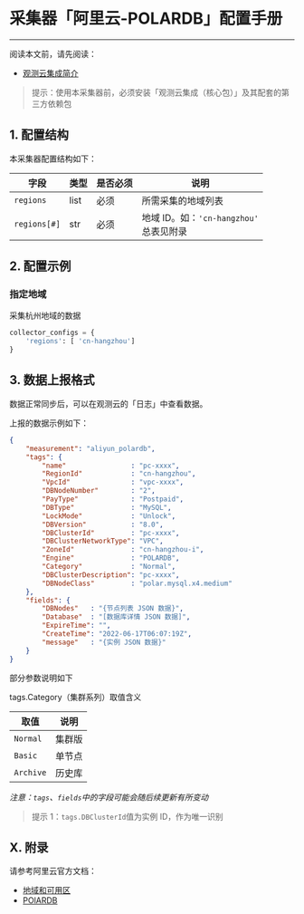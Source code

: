 # 采集器「阿里云-POLARDB」配置手册
---


阅读本文前，请先阅读：

- [观测云集成简介](/dataflux-func/script-market-guance-integration)

> 提示：使用本采集器前，必须安装「观测云集成（核心包）」及其配套的第三方依赖包

## 1. 配置结构

本采集器配置结构如下：

| 字段         | 类型 | 是否必须 | 说明                                       |
| ------------ | ---- | -------- | ------------------------------------------ |
| `regions`    | list | 必须     | 所需采集的地域列表                         |
| `regions[#]` | str  | 必须     | 地域 ID。如：`'cn-hangzhou'`<br>总表见附录 |

## 2. 配置示例

### 指定地域

采集杭州地域的数据

~~~python
collector_configs = {
    'regions': [ 'cn-hangzhou']
}
~~~

## 3. 数据上报格式

数据正常同步后，可以在观测云的「日志」中查看数据。

上报的数据示例如下：

~~~json
{
    "measurement": "aliyun_polardb",
    "tags": {
        "name"                : "pc-xxxx",
        "RegionId"            : "cn-hangzhou",
        "VpcId"               : "vpc-xxxx",
        "DBNodeNumber"        : "2",
        "PayType"             : "Postpaid",
        "DBType"              : "MySQL",
        "LockMode"            : "Unlock",
        "DBVersion"           : "8.0",
        "DBClusterId"         : "pc-xxxx",
        "DBClusterNetworkType": "VPC",
        "ZoneId"              : "cn-hangzhou-i",
        "Engine"              : "POLARDB",
        "Category"            : "Normal",
        "DBClusterDescription": "pc-xxxx",
        "DBNodeClass"         : "polar.mysql.x4.medium"
    },
    "fields": {
        "DBNodes"   : "{节点列表 JSON 数据}",
        "Database"  : "[数据库详情 JSON 数据]",
        "ExpireTime": "",
        "CreateTime": "2022-06-17T06:07:19Z",
        "message"   : "{实例 JSON 数据}"
    }
}
~~~

部分参数说明如下

tags.Category（集群系列）取值含义

| 取值      | 说明   |
| --------- | ------ |
| `Normal`  | 集群版 |
| `Basic`   | 单节点 |
| `Archive` | 历史库 |

*注意：`tags`、`fields`中的字段可能会随后续更新有所变动*

> 提示 1：`tags.DBClusterId`值为实例 ID，作为唯一识别

## X. 附录

请参考阿里云官方文档：

- [地域和可用区](https://help.aliyun.com/document_detail/98469.html)
- [POlARDB](https://help.aliyun.com/document_detail/98094.htm?spm=a2c4g.11186623.0.0.38ca662bUEfp2W#t64946.html)

